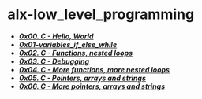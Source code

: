 # alx-low_level_programming

- ***[0x00. C - Hello, World](./0x00-hello_world)***
- ***[0x01-variables_if_else_while](./0x01-variables_if_else_while)***
- ***[0x02. C - Functions, nested loops](./0x02-functions_nested_loops)***
- ***[0x03. C - Debugging](./0x03-debugging)***
- ***[0x04. C - More functions, more nested loops](./0x04-more_functions_nested_loops)***
- ***[0x05. C - Pointers, arrays and strings](./0x05-pointers_arrays_strings)***
- ***[0x06. C - More pointers, arrays and strings](./0x06-pointers_arrays_strings)***

